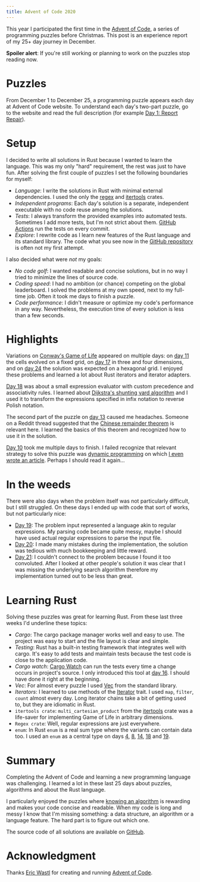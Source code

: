 ```yaml
---
title: Advent of Code 2020
---
```


This year I participated the first time in the [Advent of
Code](https://adventofcode.com/), a series of programming puzzles before
Christmas.  This post is an experience report of my 25+ day journey in
December.

**Spoiler alert**: If you're still working or planning to work on the puzzles
stop reading now.

# Puzzles

From December 1 to December 25, a programming puzzle appears each day at Advent
of Code website.  To understand each day's two-part puzzle, go to the website
and read the full description (for example [Day 1: Report
Repair](https://adventofcode.com/2020/day/1)).

# Setup

I decided to write all solutions in Rust because I wanted to learn the
language.  This was my only "hard" requirement, the rest was just to have fun.
After solving the first couple of puzzles I set the following boundaries for
myself:

* _Language_: I write the solutions in Rust with minimal external dependencies.
  I used the only the [regex](https://docs.rs/regex) and
  [itertools](https://docs.rs/itertools) crates.
* _Independent programs_: Each day's solution is a separate, independent
  executable with no code reuse among the solutions.
* _Tests_: I always transform the provided examples into automated tests.
  Sometimes I add more tests, but I'm not strict about them.  [GitHub
  Actions][Workflow] run the tests on every commit.
* _Explore_: I rewrite code as I learn new features of the Rust language and
  its standard library.  The code what you see now in the [GitHub
  repository][Repo] is often not my first attempt.

I also decided what were _not_ my goals:

* _No code golf_: I wanted readable and concise solutions, but in no way I
  tried to minimize the lines of source code.
* _Coding speed_: I had no ambition (or chance) competing on the global
  leaderboard.  I solved the problems at my own speed, next to my full-time
  job.  Often it took me days to finish a puzzle.
* _Code performance_:  I didn't measure or optimize my code's performance
  in any way.  Nevertheless, the execution time of every solution is less than
  a few seconds.

# Highlights

Variations on [Conway's Game of Life][Life] appeared on multiple days: on [day
11][Day11] the cells evolved on a fixed grid, on [day 17][Day17] in three and
four dimensions, and on [day 24][Day24] the solution was expected on a
hexagonal grid.  I enjoyed these problems and learned a lot about Rust
iterators and iterator adapters.

[Day 18][Day18] was about a small expression evaluator with custom precedence
and associativity rules.  I learned about [Dijkstra's shunting yard
algorithm][ShuntingYard] and I used it to transform the expressions specified
in infix notation to reverse Polish notation.

The second part of the puzzle on [day 13][Day13] caused me headaches.
Someone on a Reddit thread suggested that the [Chinese remainder
theorem][Remainder] is relevant here.  I learned the basics of this theorem
and recognized how to use it in the solution.

[Day 10][Day10] took me multiple days to finish.  I failed recognize that
relevant strategy to solve this puzzle was [dynamic programming][Dynamic] on
which [I even wrote an article]({filename}2018-04-30-Coin-exchange.markdown).
Perhaps I should read it again...

# In the weeds

There were also days when the problem itself was not particularly difficult,
but I still struggled.  On these days I ended up with code that sort of works,
but not particularly nice:

* [Day 19][Day19]: The problem input represented a language akin to regular
  expressions.  My parsing code became quite messy, maybe I should have used
  actual regular expressions to parse the input file.
* [Day 20][Day20]: I made many mistakes during the implementation, the solution
  was tedious with much bookkeeping and little reward.
* [Day 21][Day21]: I couldn't connect to the problem because I found it too
  convoluted.  After I looked at other people's solution it was clear that I
  was missing the underlying search algorithm therefore my implementation
  turned out to be less than great.

# Learning Rust

Solving these puzzles was great for learning Rust. From these last three weeks
I'd underline these topics:

* _Cargo_: The cargo package manager works well and easy to use. The project
  was easy to start and the file layout is clear and simple.
* _Testing_: Rust has a built-in testing framework that integrates well with
  cargo.  It's easy to add tests and maintain tests because the test code is
  close to the application code.
* _Cargo watch_: [Cargo Watch](https://github.com/passcod/cargo-watch) can run
  the tests every time a change occurs in  project's source.  I only introduced
  this tool at [day 16][Day16]. I should have done it right at the beginning.
* _Vec_: For almost every puzzle I used
  [Vec](https://doc.rust-lang.org/std/vec/struct.Vec.html) from the standard
  library.
* _Iterators_: I learned to use methods of the
  [Iterator](https://doc.rust-lang.org/std/iter/trait.Iterator.html) trait. I
  used `map`, `filter`, `count` almost every day.  Long iterator chains take a
  bit of getting used to, but they are idiomatic in Rust.
* `itertools crate`: `multi_cartesian_product` from the
  [itertools](https://docs.rs/itertools) crate was a life-saver for
  implementing Game of Life in arbitrary dimensions.
* `Regex crate`:  Well, regular expressions are just everywhere.
* `enum`: In Rust `enum` is a real sum type where the variants can contain data
  too. I used an `enum` as a central type on days [4][Day04], [8][Day08],
  [14][Day14], [18][Day18] and [19][Day19].

# Summary

Completing the Advent of Code and learning a new programming language was
challenging.  I learned a lot in these last 25 days about puzzles, algorithms
and about the Rust language.

I particularly enjoyed the puzzles where [knowing an
algorithm]({filename}2018-03-10-Algorithms.md) is rewarding and makes your code
concise and readable.  When my code is long and messy I know that I'm missing
something: a data structure, an algorithm or a language feature.  The hard part
is to figure out which one.

The source code of all solutions are available on [GitHub][Repo].

# Acknowledgment

Thanks [Eric Wastl](https://twitter.com/ericwastl) for creating and running
[Advent of Code](https://adventofcode.com).

[Dynamic]: https://en.wikipedia.org/wiki/Dynamic_programming
[Life]: https://en.wikipedia.org/wiki/Conway%27s_Game_of_Life
[Remainder]: https://en.wikipedia.org/wiki/Chinese_remainder_theorem
[Repo]: https://github.com/wagdav/advent-of-code-2020
[ShuntingYard]: https://en.wikipedia.org/wiki/Shunting-yard_algorithm
[Workflow]: https://github.com/wagdav/advent-of-code-2020/blob/main/.github/workflows/test.yml

[Day01]: https://github.com/wagdav/advent-of-code-2020/blob/main/src/bin/day01.rs
[Day02]: https://github.com/wagdav/advent-of-code-2020/blob/main/src/bin/day02.rs
[Day03]: https://github.com/wagdav/advent-of-code-2020/blob/main/src/bin/day03.rs
[Day04]: https://github.com/wagdav/advent-of-code-2020/blob/main/src/bin/day04.rs
[Day05]: https://github.com/wagdav/advent-of-code-2020/blob/main/src/bin/day05.rs
[Day06]: https://github.com/wagdav/advent-of-code-2020/blob/main/src/bin/day06.rs
[Day07]: https://github.com/wagdav/advent-of-code-2020/blob/main/src/bin/day07.rs
[Day08]: https://github.com/wagdav/advent-of-code-2020/blob/main/src/bin/day08.rs
[Day09]: https://github.com/wagdav/advent-of-code-2020/blob/main/src/bin/day09.rs
[Day10]: https://github.com/wagdav/advent-of-code-2020/blob/main/src/bin/day10.rs
[Day11]: https://github.com/wagdav/advent-of-code-2020/blob/main/src/bin/day11.rs
[Day12]: https://github.com/wagdav/advent-of-code-2020/blob/main/src/bin/day12.rs
[Day13]: https://github.com/wagdav/advent-of-code-2020/blob/main/src/bin/day13.rs
[Day14]: https://github.com/wagdav/advent-of-code-2020/blob/main/src/bin/day14.rs
[Day15]: https://github.com/wagdav/advent-of-code-2020/blob/main/src/bin/day15.rs
[Day16]: https://github.com/wagdav/advent-of-code-2020/blob/main/src/bin/day16.rs
[Day17]: https://github.com/wagdav/advent-of-code-2020/blob/main/src/bin/day17.rs
[Day18]: https://github.com/wagdav/advent-of-code-2020/blob/main/src/bin/day18.rs
[Day19]: https://github.com/wagdav/advent-of-code-2020/blob/main/src/bin/day19.rs
[Day20]: https://github.com/wagdav/advent-of-code-2020/blob/main/src/bin/day20.rs
[Day21]: https://github.com/wagdav/advent-of-code-2020/blob/main/src/bin/day21.rs
[Day22]: https://github.com/wagdav/advent-of-code-2020/blob/main/src/bin/day22.rs
[Day23]: https://github.com/wagdav/advent-of-code-2020/blob/main/src/bin/day23.rs
[Day24]: https://github.com/wagdav/advent-of-code-2020/blob/main/src/bin/day24.rs
[Day25]: https://github.com/wagdav/advent-of-code-2020/blob/main/src/bin/day25.rs
